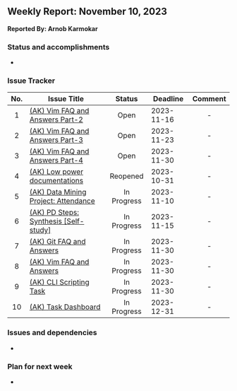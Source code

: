 ## Weekly Report: November 10, 2023

**Reported By: Arnob Karmokar**

### Status and accomplishments
- 

### Issue Tracker
|No.|Issue Title|Status|Deadline|Comment|
|:---:|---|:---:|---|:---:|
|1|[(AK) Vim FAQ and Answers Part-2](https://github.com/primesilicon/personal.AK/issues/29)|Open|2023-11-16|-|
|2|[(AK) Vim FAQ and Answers Part-3](https://github.com/primesilicon/personal.AK/issues/30)|Open|2023-11-23|-|
|3|[(AK) Vim FAQ and Answers Part-4](https://github.com/primesilicon/personal.AK/issues/31)|Open|2023-11-30|-|
|4|[(AK) Low power documentations](https://github.com/primesilicon/personal.AK/issues/23)|Reopened|2023-10-31|-|
|5|[(AK) Data Mining Project: Attendance](https://github.com/primesilicon/personal.AK/issues/26)|In Progress|2023-11-10|-|
|6|[(AK) PD Steps: Synthesis [Self-study]](https://github.com/primesilicon/personal.AK/issues/22)|In Progress|2023-11-15|-|
|7|[(AK) Git FAQ and Answers](https://github.com/primesilicon/personal.AK/issues/27)|In Progress|2023-11-30|-|
|8|[(AK) Vim FAQ and Answers](https://github.com/primesilicon/personal.AK/issues/17)|In Progress|2023-11-30|-|
|9|[(AK) CLI Scripting Task](https://github.com/primesilicon/personal.AK/issues/15)|In Progress|2023-11-30|-|
|10|[(AK) Task Dashboard](https://github.com/primesilicon/personal.AK/issues/16)|In Progress|2023-12-31|-|

### Issues and dependencies
- 

### Plan for next week
- 
